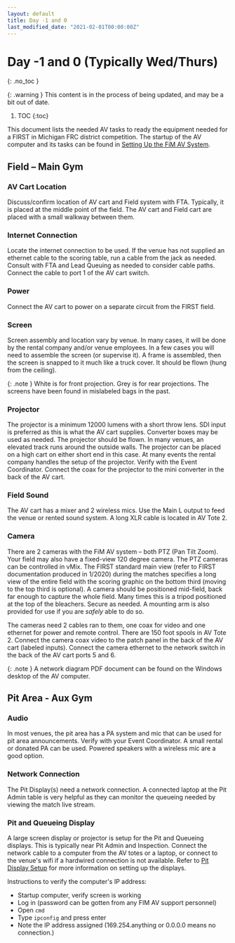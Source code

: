 ```yaml
---
layout: default
title: Day -1 and 0
last_modified_date: "2021-02-01T00:00:00Z"
---
```


# Day -1 and 0 (Typically Wed/Thurs)
{: .no_toc }

{: .warning }
This content is in the process of being updated, and may be a bit out of date.

1. TOC
{:toc}
 
This document lists the needed AV tasks to ready the equipment needed for a FIRST in Michigan FRC district competition. The startup of the AV computer and its tasks can be found in [Setting Up the FiM AV System](../setting-up-the-fim-av-system). 
 
## Field – Main Gym 
 
### AV Cart Location

Discuss/confirm location of AV cart and Field system with FTA. Typically, it is placed at the middle point of the field. The AV cart and Field cart are placed with a small walkway between them. 

### Internet Connection

Locate the internet connection to be used. If the venue has not supplied an ethernet cable to the scoring table, run a cable from the jack as needed. Consult with FTA and Lead Queuing as needed to consider cable paths. Connect the cable to port 1 of the AV cart switch. 
 
### Power

Connect the AV cart to power on a separate circuit from the FIRST field.
 
### Screen

Screen assembly and location vary by venue. In many cases, it will be done by the rental company and/or venue employees. In a few cases you will need to assemble the screen (or supervise it). A frame is assembled, then the screen is snapped to it much like a truck cover. It should be flown (hung from the ceiling). 
 
{: .note }
White is for front projection. Grey is for rear projections. The screens have been found in mislabeled bags in the past. 
 
### Projector

The projector is a minimum 12000 lumens with a short throw lens. SDI input is preferred as this is what the AV cart supplies. Converter boxes may be used as needed. The projector should be flown. In many venues, an elevated track runs around the outside walls. The projector can be placed on a high cart on either short end in this case. At many events the rental company handles the setup of the projector. Verify with the Event Coordinator. Connect the coax for the projector to the mini converter in the back of the AV cart. 
 
### Field Sound

The AV cart has a mixer and 2 wireless mics. Use the Main L output to feed the venue or rented sound system. A long XLR cable is located in AV Tote 2. 
 
### Camera

There are 2 cameras with the FiM AV system – both PTZ (Pan Tilt Zoom). Your field may also have a fixed-view 120 degree camera. The PTZ cameras can be controlled in vMix. The FIRST standard main view (refer to FIRST documentation produced in 1/2020) during the matches specifies a long view of the entire field with the scoring graphic on the bottom third (moving to the top third is optional). A camera should be positioned mid-field, back far enough to capture the whole field. Many times this is a tripod positioned at the top of the bleachers. Secure as needed. A mounting arm is also provided for use if you are _safely_ able to do so.

The cameras need 2 cables ran to them, one coax for video and one ethernet for power and remote control. There are 
150 foot spools in AV Tote 2. Connect the camera coax video to the patch panel in the back of the AV cart (labeled inputs). Connect the camera ethernet to the network switch in the back of the AV cart ports 5 and 6.

{: .note }
A network diagram PDF document can be found on the Windows desktop of the AV computer.  
 
 
## Pit Area  - Aux Gym 
 
### Audio 

In most venues, the pit area has a PA system and mic that can be used for pit area announcements. Verify with your Event Coordinator. A small rental or donated PA can be used. Powered speakers with a wireless mic are a good option. 
 
### Network Connection 
The Pit Display(s) need a network connection. A connected laptop at the Pit Admin table is very helpful as they can monitor the queueing needed by viewing the match live stream. 
 
### Pit and Queueing Display
A large screen display or projector is setup for the Pit and Queueing displays. This is typically near Pit Admin and Inspection. Connect the network cable to a computer from the AV totes or a laptop, or connect to the venue's wifi if a hardwired connection is not available. Refer to [Pit Display Setup](../pit-displays) for more information on setting up the displays.

Instructions to verify the computer's IP address:

- Startup computer, verify screen is working 
- Log in (password can be gotten from any FIM AV support personnel)
- Open `cmd` 
- Type `ipconfig` and press enter 
- Note the IP address assigned (169.254.anything or 0.0.0.0 means no connection.)  